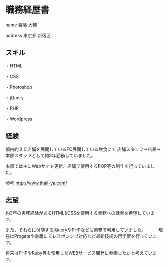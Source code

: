 # 職務経歴書

name
齋藤 大輔

address
東京都 新宿区



## スキル

・HTML

・CSS

・Photoshop

・jQuery

・PHP

・Wordpress



## 経験

都内約３０店舗を展開しているFC展開している飲食にて
店舗スタッフ⇒店長⇒本部スタッフとして約8年勤務していました。

本部では主にWebサイト更新、店舗で使用するPOP等の制作を行っていました。

参考
http://www.thali-ya.com/



## 志望

約3年の実務経験があるHTML&CSSを使用する業務への就業を希望しています。

また、それらに付随するjQueryやPHPなども業務で利用していました。
　
　
現在はProgateや書籍にてレスポンシブ対応など最新技術の再学習を行っています。

将来はPHPやRuby等を使用したWEBサービス開発に参画したいと考えています。
